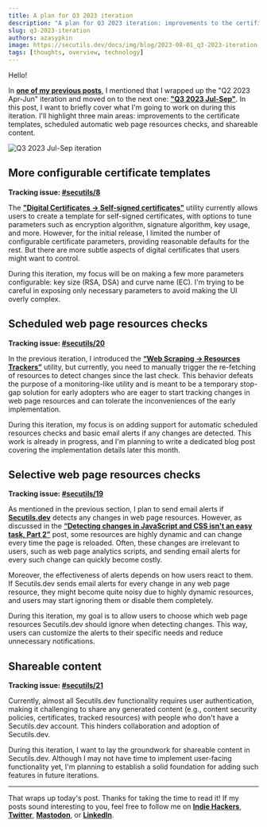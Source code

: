 ```yaml
---
title: A plan for Q3 2023 iteration
description: "A plan for Q3 2023 iteration: improvements to the certificate templates, scheduled automatic web page resources checks, and shareable content."
slug: q3-2023-iteration
authors: azasypkin
image: https://secutils.dev/docs/img/blog/2023-08-01_q3-2023-iteration.png
tags: [thoughts, overview, technology]
---
```

Hello!

In [**one of my previous posts**](https://secutils.dev/docs/blog/alpha2-release), I mentioned that I wrapped up the "Q2 2023 Apr-Jun" iteration and moved on to the next one: [**"Q3 2023 Jul-Sep"**](https://github.com/orgs/secutils-dev/projects/1/views/1). In this post, I want to briefly cover what I'm going to work on during this iteration. I'll highlight three main areas: improvements to the certificate templates, scheduled automatic web page resources checks, and shareable content.

![Q3 2023 Jul-Sep iteration](https://secutils.dev/docs/img/blog/2023-08-01_q3-2023-iteration.png)

<!--truncate-->

## More configurable certificate templates

**Tracking issue: [#secutils/8](https://github.com/secutils-dev/secutils/issues/8)**

The **["Digital Certificates → Self-signed certificates"](https://secutils.dev/docs/guides/digital_certificates)** utility currently allows users to create a template for self-signed certificates, with options to tune parameters such as encryption algorithm, signature algorithm, key usage, and more. However, for the initial release, I limited the number of configurable certificate parameters, providing reasonable defaults for the rest. But there are more subtle aspects of digital certificates that users might want to control.

During this iteration, my focus will be on making a few more parameters configurable: key size (RSA, DSA) and curve name (EC). I'm trying to be careful in exposing only necessary parameters to avoid making the UI overly complex.

## Scheduled web page resources checks

**Tracking issue: [#secutils/20](https://github.com/secutils-dev/secutils/issues/20)**

In the previous iteration, I introduced the [**“Web Scraping → Resources Trackers”**](https://secutils.dev/docs/guides/web_scraping/resources) utility, but currently, you need to manually trigger the re-fetching of resources to detect changes since the last check. This behavior defeats the purpose of a monitoring-like utility and is meant to be a temporary stop-gap solution for early adopters who are eager to start tracking changes in web page resources and can tolerate the inconveniences of the early implementation.

During this iteration, my focus is on adding support for automatic scheduled resources checks and basic email alerts if any changes are detected. This work is already in progress, and I'm planning to write a dedicated blog post covering the implementation details later this month.

## Selective web page resources checks

**Tracking issue: [#secutils/19](https://github.com/secutils-dev/secutils/issues/19)**

As mentioned in the previous section, I plan to send email alerts if [**Secutils.dev**](https://secutils.dev) detects any changes in web page resources. However, as discussed in the [**“Detecting changes in JavaScript and CSS isn't an easy task, Part 2”**](https://secutils.dev/docs/blog/detecting-changes-in-js-css-part-2#challenge-5-constantly-changing-resources) post, some resources are highly dynamic and can change every time the page is reloaded. Often, these changes are irrelevant to users, such as web page analytics scripts, and sending email alerts for every such change can quickly become costly.

Moreover, the effectiveness of alerts depends on how users react to them. If Secutils.dev sends email alerts for every change in any web page resource, they might become quite noisy due to highly dynamic resources, and users may start ignoring them or disable them completely.

During this iteration, my goal is to allow users to choose which web page resources Secutils.dev should ignore when detecting changes. This way, users can customize the alerts to their specific needs and reduce unnecessary notifications.

## Shareable content

**Tracking issue: [#secutils/21](https://github.com/secutils-dev/secutils/issues/21)**

Currently, almost all Secutils.dev functionality requires user authentication, making it challenging to share any generated content (e.g., content security policies, certificates, tracked resources) with people who don't have a Secutils.dev account. This hinders collaboration and adoption of Secutils.dev.

During this iteration, I want to lay the groundwork for shareable content in Secutils.dev. Although I may not have time to implement user-facing functionality yet, I'm planning to establish a solid foundation for adding such features in future iterations.

---

That wraps up today's post. Thanks for taking the time to read it! If my posts sound interesting to you, feel free to follow me on [**Indie Hackers**](https://www.indiehackers.com/azasypkin/history), [**Twitter**](https://twitter.com/aleh_zasypkin), [**Mastodon**](https://infosec.exchange/@azasypkin), or [**LinkedIn**](https://www.linkedin.com/in/azasypkin/).

